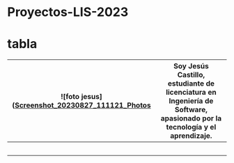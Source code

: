 # Proyectos-LIS-2023
# tabla 
| ![foto jesus]([Screenshot_20230827_111121_Photos](https://github.com/Laimlobering/Proyectos-LIS-2023/assets/143050781/20219847-40c5-4bdf-b1cb-a0f6f6d1e43a)  | Soy Jesús Castillo, estudiante de licenciatura en Ingeniería de Software, apasionado por la tecnología y el aprendizaje.  |
|---|---|
|   |   |
|   |   |
|   |   | 
|   |   |
|   |   |
